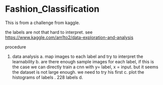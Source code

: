 # Fashion_Classification
This is from a challenge from kaggle.

the labels are not that hard to interpret. see https://www.kaggle.com/am1to2/data-exploration-and-analysis

procedure
1. data analysis
   a. map images to each label and try to interpret the learnability
   b. are there enough sample images for each label, if this is the case we can directly train a cnn with y= label, x = input. but it seems the dataset is not large enough. we need to try his first
   c. plot the histograms of labels . 228  labels
   d. 
